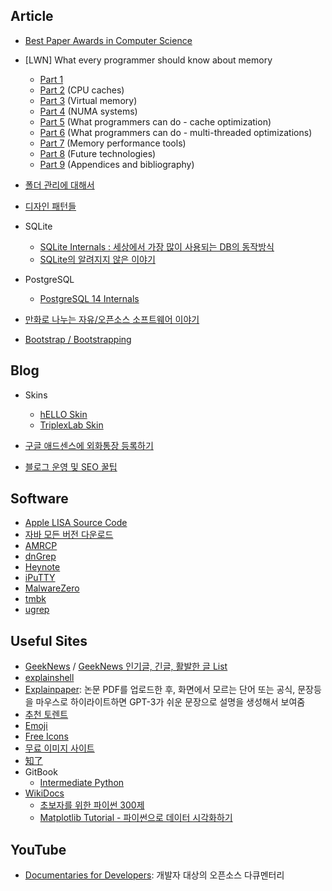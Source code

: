 ## Article

* [Best Paper Awards in Computer Science](https://jeffhuang.com/best_paper_awards/)
* [LWN] What every programmer should know about memory
  * [Part 1](https://lwn.net/Articles/250967/)
  * [Part 2](http://lwn.net/Articles/252125/) (CPU caches)
  * [Part 3](http://lwn.net/Articles/253361/) (Virtual memory)
  * [Part 4](http://lwn.net/Articles/254445/) (NUMA systems)
  * [Part 5](http://lwn.net/Articles/255364/) (What programmers can do - cache optimization)
  * [Part 6](http://lwn.net/Articles/256433/) (What programmers can do - multi-threaded optimizations)
  * [Part 7](http://lwn.net/Articles/257209/) (Memory performance tools)
  * [Part 8](https://lwn.net/Articles/258154/) (Future technologies)
  * [Part 9](https://lwn.net/Articles/258188/) (Appendices and bibliography)

* [폴더 관리에 대해서](computer/2022-10-25-folder-management.md)
* [디자인 패턴들](https://refactoring.guru/ko/design-patterns)
* SQLite
  * [SQLite Internals : 세상에서 가장 많이 사용되는 DB의 동작방식](https://www.compileralchemy.com/books/sqlite-internals/)
  * [SQLite의 알려지지 않은 이야기](https://corecursive.com/066-sqlite-with-richard-hipp/)

* PostgreSQL
  * [PostgreSQL 14 Internals](https://postgrespro.com/community/books/internals)

* [만화로 나누는 자유/오픈소스 소프트웨어 이야기](https://joone.net/)
* [Bootstrap / Bootstrapping](computer/2023-01-26-bootstrap.md)



## Blog

- Skins
  - [hELLO Skin](https://pronist.tistory.com/5?utm_source=pocket_saves)
  - [TriplexLab Skin](https://triplexlab.tistory.com/126?utm_source=pocket_saves)

- [구글 애드센스에 외화통장 등록하기](https://gddong22.tistory.com/95?utm_source=pocket_saves)

- [블로그 운영 및 SEO 꿀팁](https://tilnote.io/pages/63ae6ee0ea7d95e3dd7e5cee?utm_source=pocket_saves)




## Software

- [Apple LISA Source Code](https://info.computerhistory.org/apple-lisa-code)
- [자바 모든 버전 다운로드](https://nhj12311.tistory.com/37)
- [AMRCP](http://amrcpblog.blogspot.com/)
- [dnGrep](https://github.com/dnGrep/dnGrep)
- [Heynote](https://heynote.com/)
- [iPuTTY](https://github.com/iPuTTY)
- [MalwareZero](https://malzero.xyz/)
- [tmbk](https://github.com/linhx/tbmk)
- [ugrep](https://ugrep.com/)





## Useful Sites

- [GeekNews](https://news.hada.io/) / [GeekNews 인기글, 긴글, 활발한 글 List](https://news.hada.io/lists)
- [explainshell](https://explainshell.com/)
- [Explainpaper](https://www.explainpaper.com/): 논문 PDF를 업로드한 후, 화면에서 모르는 단어 또는 공식, 문장등을 마우스로 하이라이트하면 GPT-3가 쉬운 문장으로 설명을 생성해서 보여줌
- [추천 토렌트](http://jaewook.net/)
- [Emoji](https://getemoji.com/)
- [Free Icons](https://icon-icons.com/)
- [무료 이미지 사이트](https://tilnote.io/pages/633fa165063affca64d8cc1b)
- [知了](https://zhile.io/)
- GitBook
  - [Intermediate Python](https://ddanggle.gitbooks.io/interpy-kr/content/)
- [WikiDocs](https://wikidocs.net/)
  - [초보자를 위한 파이썬 300제](https://wikidocs.net/book/922)
  - [Matplotlib Tutorial - 파이썬으로 데이터 시각화하기](https://wikidocs.net/book/5011)




## YouTube

- [Documentaries for Developers](https://www.youtube.com/playlist?list=PLtEPUaeDclku1ECmuN3IsUimHApukWIOf): 개발자 대상의 오픈소스 다큐멘터리

